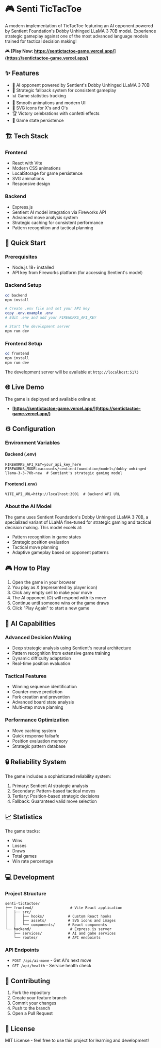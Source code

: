 # 🎮 Senti TicTacToe

A modern implementation of TicTacToe featuring an AI opponent powered by Sentient Foundation's Dobby Unhinged LLaMA 3 70B model. Experience strategic gameplay against one of the most advanced language models trained for tactical decision making!

🎮 **[Play Now: https://sentictactoe-game.vercel.app/](https://sentictactoe-game.vercel.app/)**

## ✨ Features

- 🤖 AI opponent powered by Sentient's Dobby Unhinged LLaMA 3 70B
- 🎯 Strategic fallback system for consistent gameplay
- 📊 Game statistics tracking
- 💫 Smooth animations and modern UI
- 🎨 SVG icons for X's and O's
- 🏆 Victory celebrations with confetti effects
- 💾 Game state persistence

## 🏗️ Tech Stack

### Frontend
- React with Vite
- Modern CSS animations
- LocalStorage for game persistence
- SVG animations
- Responsive design

### Backend
- Express.js
- Sentient AI model integration via Fireworks API
- Advanced move analysis system
- Strategic caching for consistent performance
- Pattern recognition and tactical planning

## 🚀 Quick Start

### Prerequisites
- Node.js 18+ installed
- API key from Fireworks platform (for accessing Sentient's model)

### Backend Setup

```powershell
cd backend
npm install

# Create .env file and set your API key
copy .env.example .env
# Edit .env and add your FIREWORKS_API_KEY

# Start the development server
npm run dev
```

### Frontend Setup

```powershell
cd frontend
npm install
npm run dev
```

The development server will be available at `http://localhost:5173`

## 🌐 Live Demo

The game is deployed and available online at:
- **[https://sentictactoe-game.vercel.app/](https://sentictactoe-game.vercel.app/)**

## ⚙️ Configuration

### Environment Variables

#### Backend (.env)
```env
FIREWORKS_API_KEY=your_api_key_here
FIREWORKS_MODEL=accounts/sentientfoundation/models/dobby-unhinged-llama-3-3-70b-new  # Sentient's strategic gaming model
```

#### Frontend (.env)
```env
VITE_API_URL=http://localhost:3001  # Backend API URL
```

### About the AI Model

The game uses Sentient Foundation's Dobby Unhinged LLaMA 3 70B, a specialized variant of LLaMA fine-tuned for strategic gaming and tactical decision making. This model excels at:
- Pattern recognition in game states
- Strategic position evaluation
- Tactical move planning
- Adaptive gameplay based on opponent patterns

## 🎮 How to Play

1. Open the game in your browser
2. You play as X (represented by player icon)
3. Click any empty cell to make your move
4. The AI opponent (O) will respond with its move
5. Continue until someone wins or the game draws
6. Click "Play Again" to start a new game

## 🧠 AI Capabilities

### Advanced Decision Making
- Deep strategic analysis using Sentient's neural architecture
- Pattern recognition from extensive game training
- Dynamic difficulty adaptation
- Real-time position evaluation

### Tactical Features
- Winning sequence identification
- Counter-move prediction
- Fork creation and prevention
- Advanced board state analysis
- Multi-step move planning

### Performance Optimization
- Move caching system
- Quick response failsafe
- Position evaluation memory
- Strategic pattern database

## 🔒 Reliability System

The game includes a sophisticated reliability system:
1. Primary: Sentient AI strategic analysis
2. Secondary: Pattern-based tactical moves
3. Tertiary: Position-based strategic decisions
4. Fallback: Guaranteed valid move selection

## 📈 Statistics

The game tracks:
- Wins
- Losses
- Draws
- Total games
- Win rate percentage

## 💻 Development

### Project Structure

```
senti-tictactoe/
├── frontend/                 # Vite React application
│   ├── src/
│   │   ├── hooks/           # Custom React hooks
│   │   ├── assets/          # SVG icons and images
│   │   └── components/      # React components
└── backend/                  # Express.js server
    ├── services/            # AI and game services
    └── routes/              # API endpoints
```

### API Endpoints

- `POST /api/ai-move` - Get AI's next move
- `GET /api/health` - Service health check

## 🤝 Contributing

1. Fork the repository
2. Create your feature branch
3. Commit your changes
4. Push to the branch
5. Open a Pull Request

## 📝 License

MIT License - feel free to use this project for learning and development!
